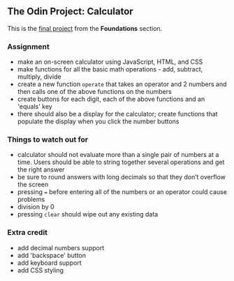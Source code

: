 ## The Odin Project: Calculator
This is the [final project](https://www.theodinproject.com/lessons/foundations-calculator) from the **Foundations** section.

### Assignment

- make an on-screen calculator using JavaScript, HTML, and CSS
- make functions for all the basic math operations - add, subtract, multiply, divide
- create a new function `operate` that takes an operator and 2 numbers and then calls one of the above functions on the numbers
- create buttons for each digit, each of the above functions and an 'equals' key
- there should also be a display for the calculator; create functions that populate the display when you click the number buttons

### Things to watch out for

- calculator should not evaluate more than a single pair of numbers at a time. Users should be able to string together 
several operations and get the right answer
- be sure to round answers with long decimals so that they don’t overflow the screen
- pressing `=` before entering all of the numbers or an operator could cause problems
- division by 0
- pressing `clear` should wipe out any existing data

### Extra credit
- add decimal numbers support
- add 'backspace' button
- add keyboard support
- add CSS styling
